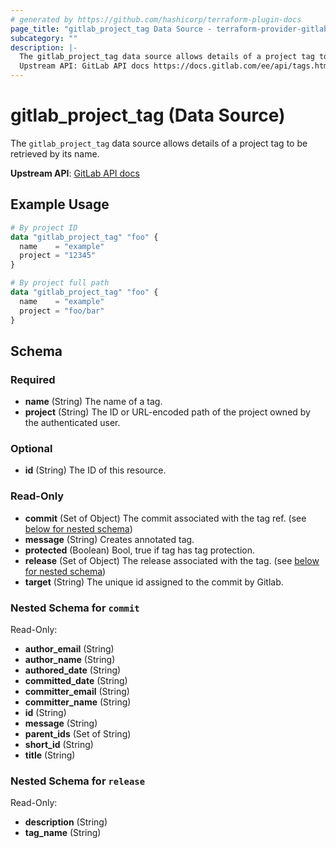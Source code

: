 ```yaml
---
# generated by https://github.com/hashicorp/terraform-plugin-docs
page_title: "gitlab_project_tag Data Source - terraform-provider-gitlab"
subcategory: ""
description: |-
  The gitlab_project_tag data source allows details of a project tag to be retrieved by its name.
  Upstream API: GitLab API docs https://docs.gitlab.com/ee/api/tags.html
---
```


# gitlab_project_tag (Data Source)

The `gitlab_project_tag` data source allows details of a project tag to be retrieved by its name.

**Upstream API**: [GitLab API docs](https://docs.gitlab.com/ee/api/tags.html)

## Example Usage

```terraform
# By project ID
data "gitlab_project_tag" "foo" {
  name    = "example"
  project = "12345"
}

# By project full path
data "gitlab_project_tag" "foo" {
  name    = "example"
  project = "foo/bar"
}
```

<!-- schema generated by tfplugindocs -->
## Schema

### Required

- **name** (String) The name of a tag.
- **project** (String) The ID or URL-encoded path of the project owned by the authenticated user.

### Optional

- **id** (String) The ID of this resource.

### Read-Only

- **commit** (Set of Object) The commit associated with the tag ref. (see [below for nested schema](#nestedatt--commit))
- **message** (String) Creates annotated tag.
- **protected** (Boolean) Bool, true if tag has tag protection.
- **release** (Set of Object) The release associated with the tag. (see [below for nested schema](#nestedatt--release))
- **target** (String) The unique id assigned to the commit by Gitlab.

<a id="nestedatt--commit"></a>
### Nested Schema for `commit`

Read-Only:

- **author_email** (String)
- **author_name** (String)
- **authored_date** (String)
- **committed_date** (String)
- **committer_email** (String)
- **committer_name** (String)
- **id** (String)
- **message** (String)
- **parent_ids** (Set of String)
- **short_id** (String)
- **title** (String)


<a id="nestedatt--release"></a>
### Nested Schema for `release`

Read-Only:

- **description** (String)
- **tag_name** (String)


